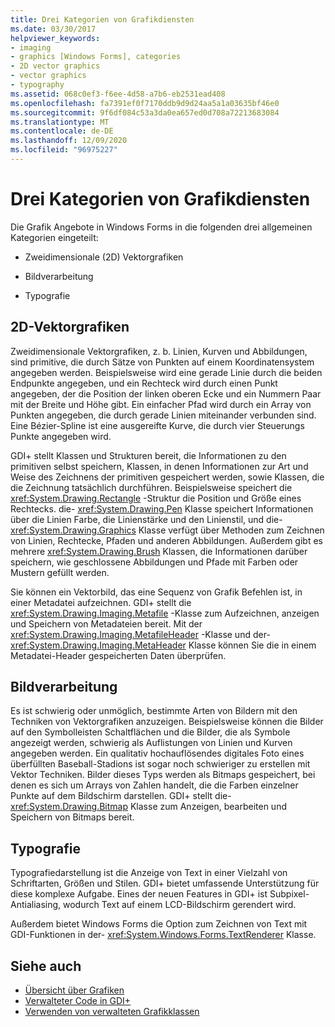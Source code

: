 ```yaml
---
title: Drei Kategorien von Grafikdiensten
ms.date: 03/30/2017
helpviewer_keywords:
- imaging
- graphics [Windows Forms], categories
- 2D vector graphics
- vector graphics
- typography
ms.assetid: 068c0ef3-f6ee-4d58-a7b6-eb2531ead408
ms.openlocfilehash: fa7391ef0f7170ddb9d9d24aa5a1a03635bf46e0
ms.sourcegitcommit: 9f6df084c53a3da0ea657ed0d708a72213683084
ms.translationtype: MT
ms.contentlocale: de-DE
ms.lasthandoff: 12/09/2020
ms.locfileid: "96975227"
---
```

# <a name="three-categories-of-graphics-services"></a>Drei Kategorien von Grafikdiensten
Die Grafik Angebote in Windows Forms in die folgenden drei allgemeinen Kategorien eingeteilt:  
  
- Zweidimensionale (2D) Vektorgrafiken  
  
- Bildverarbeitung  
  
- Typografie  
  
## <a name="2d-vector-graphics"></a>2D-Vektorgrafiken  
 Zweidimensionale Vektorgrafiken, z. b. Linien, Kurven und Abbildungen, sind primitive, die durch Sätze von Punkten auf einem Koordinatensystem angegeben werden. Beispielsweise wird eine gerade Linie durch die beiden Endpunkte angegeben, und ein Rechteck wird durch einen Punkt angegeben, der die Position der linken oberen Ecke und ein Nummern Paar mit der Breite und Höhe gibt. Ein einfacher Pfad wird durch ein Array von Punkten angegeben, die durch gerade Linien miteinander verbunden sind. Eine Bézier-Spline ist eine ausgereifte Kurve, die durch vier Steuerungs Punkte angegeben wird.  
  
 GDI+ stellt Klassen und Strukturen bereit, die Informationen zu den primitiven selbst speichern, Klassen, in denen Informationen zur Art und Weise des Zeichnens der primitiven gespeichert werden, sowie Klassen, die die Zeichnung tatsächlich durchführen. Beispielsweise speichert die <xref:System.Drawing.Rectangle> -Struktur die Position und Größe eines Rechtecks. die- <xref:System.Drawing.Pen> Klasse speichert Informationen über die Linien Farbe, die Linienstärke und den Linienstil, und die- <xref:System.Drawing.Graphics> Klasse verfügt über Methoden zum Zeichnen von Linien, Rechtecke, Pfaden und anderen Abbildungen. Außerdem gibt es mehrere <xref:System.Drawing.Brush> Klassen, die Informationen darüber speichern, wie geschlossene Abbildungen und Pfade mit Farben oder Mustern gefüllt werden.  
  
 Sie können ein Vektorbild, das eine Sequenz von Grafik Befehlen ist, in einer Metadatei aufzeichnen. GDI+ stellt die <xref:System.Drawing.Imaging.Metafile> -Klasse zum Aufzeichnen, anzeigen und Speichern von Metadateien bereit. Mit der <xref:System.Drawing.Imaging.MetafileHeader> -Klasse und der- <xref:System.Drawing.Imaging.MetaHeader> Klasse können Sie die in einem Metadatei-Header gespeicherten Daten überprüfen.  
  
## <a name="imaging"></a>Bildverarbeitung  
 Es ist schwierig oder unmöglich, bestimmte Arten von Bildern mit den Techniken von Vektorgrafiken anzuzeigen. Beispielsweise können die Bilder auf den Symbolleisten Schaltflächen und die Bilder, die als Symbole angezeigt werden, schwierig als Auflistungen von Linien und Kurven angegeben werden. Ein qualitativ hochauflösendes digitales Foto eines überfüllten Baseball-Stadions ist sogar noch schwieriger zu erstellen mit Vektor Techniken. Bilder dieses Typs werden als Bitmaps gespeichert, bei denen es sich um Arrays von Zahlen handelt, die die Farben einzelner Punkte auf dem Bildschirm darstellen. GDI+ stellt die- <xref:System.Drawing.Bitmap> Klasse zum Anzeigen, bearbeiten und Speichern von Bitmaps bereit.  
  
## <a name="typography"></a>Typografie  
 Typografiedarstellung ist die Anzeige von Text in einer Vielzahl von Schriftarten, Größen und Stilen. GDI+ bietet umfassende Unterstützung für diese komplexe Aufgabe. Eines der neuen Features in GDI+ ist Subpixel-Antialiasing, wodurch Text auf einem LCD-Bildschirm gerendert wird.  
  
 Außerdem bietet Windows Forms die Option zum Zeichnen von Text mit GDI-Funktionen in der- <xref:System.Windows.Forms.TextRenderer> Klasse.  
  
## <a name="see-also"></a>Siehe auch

- [Übersicht über Grafiken](graphics-overview-windows-forms.md)
- [Verwalteter Code in GDI+](about-gdi-managed-code.md)
- [Verwenden von verwalteten Grafikklassen](using-managed-graphics-classes.md)
